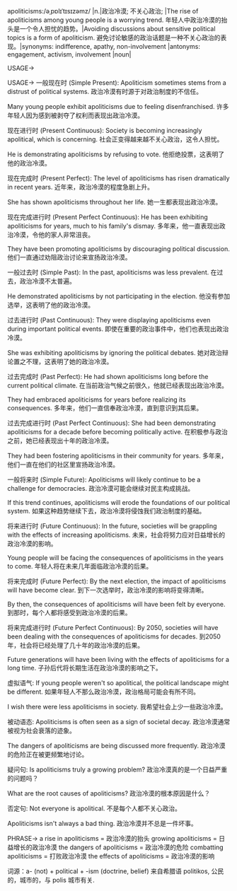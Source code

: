 apoliticisms:/əˌpɒlɪˈtɪsɪzəmz/
|n.|政治冷漠; 不关心政治;  |The rise of apoliticisms among young people is a worrying trend. 年轻人中政治冷漠的抬头是一个令人担忧的趋势。|Avoiding discussions about sensitive political topics is a form of apoliticism. 避免讨论敏感的政治话题是一种不关心政治的表现。|synonyms: indifference, apathy, non-involvement |antonyms: engagement, activism, involvement
|noun|

USAGE->

USAGE->
一般现在时 (Simple Present):
Apoliticism sometimes stems from a distrust of political systems. 政治冷漠有时源于对政治制度的不信任。

Many young people exhibit apoliticisms due to feeling disenfranchised. 许多年轻人因为感到被剥夺了权利而表现出政治冷漠。


现在进行时 (Present Continuous):
Society is becoming increasingly apolitical, which is concerning. 社会正变得越来越不关心政治，这令人担忧。

He is demonstrating apoliticisms by refusing to vote. 他拒绝投票，这表明了他的政治冷漠。


现在完成时 (Present Perfect):
The level of apoliticisms has risen dramatically in recent years. 近年来，政治冷漠的程度急剧上升。

She has shown apoliticisms throughout her life. 她一生都表现出政治冷漠。


现在完成进行时 (Present Perfect Continuous):
He has been exhibiting apoliticisms for years, much to his family's dismay. 多年来，他一直表现出政治冷漠，令他的家人非常沮丧。

They have been promoting apoliticisms by discouraging political discussion. 他们一直通过劝阻政治讨论来宣扬政治冷漠。


一般过去时 (Simple Past):
In the past, apoliticisms was less prevalent. 在过去，政治冷漠不太普遍。

He demonstrated apoliticisms by not participating in the election. 他没有参加选举，这表明了他的政治冷漠。


过去进行时 (Past Continuous):
They were displaying apoliticisms even during important political events. 即使在重要的政治事件中，他们也表现出政治冷漠。

She was exhibiting apoliticisms by ignoring the political debates. 她对政治辩论置之不理，这表明了她的政治冷漠。


过去完成时 (Past Perfect):
He had shown apoliticisms long before the current political climate. 在当前政治气候之前很久，他就已经表现出政治冷漠。

They had embraced apoliticisms for years before realizing its consequences. 多年来，他们一直信奉政治冷漠，直到意识到其后果。


过去完成进行时 (Past Perfect Continuous):
She had been demonstrating apoliticisms for a decade before becoming politically active. 在积极参与政治之前，她已经表现出十年的政治冷漠。

They had been fostering apoliticisms in their community for years. 多年来，他们一直在他们的社区里宣扬政治冷漠。


一般将来时 (Simple Future):
Apoliticisms will likely continue to be a challenge for democracies. 政治冷漠可能会继续对民主构成挑战。

If this trend continues, apoliticisms will erode the foundations of our political system. 如果这种趋势继续下去，政治冷漠将侵蚀我们政治制度的基础。


将来进行时 (Future Continuous):
In the future, societies will be grappling with the effects of increasing apoliticisms. 未来，社会将努力应对日益增长的政治冷漠的影响。

Young people will be facing the consequences of apoliticisms in the years to come. 年轻人将在未来几年面临政治冷漠的后果。


将来完成时 (Future Perfect):
By the next election, the impact of apoliticisms will have become clear. 到下一次选举时，政治冷漠的影响将变得清晰。

By then, the consequences of apoliticisms will have been felt by everyone. 到那时，每个人都将感受到政治冷漠的后果。


将来完成进行时 (Future Perfect Continuous):
By 2050, societies will have been dealing with the consequences of apoliticisms for decades. 到2050年，社会将已经处理了几十年的政治冷漠的后果。

Future generations will have been living with the effects of apoliticisms for a long time. 子孙后代将长期生活在政治冷漠的影响之下。


虚拟语气:
If young people weren't so apolitical, the political landscape might be different. 如果年轻人不那么政治冷漠，政治格局可能会有所不同。

I wish there were less apoliticisms in society. 我希望社会上少一些政治冷漠。

被动语态:
Apoliticisms is often seen as a sign of societal decay. 政治冷漠通常被视为社会衰落的迹象。

The dangers of apoliticisms are being discussed more frequently. 政治冷漠的危险正在被更频繁地讨论。

疑问句:
Is apoliticisms truly a growing problem? 政治冷漠真的是一个日益严重的问题吗？

What are the root causes of apoliticisms? 政治冷漠的根本原因是什么？

否定句:
Not everyone is apolitical. 不是每个人都不关心政治。

Apoliticisms isn't always a bad thing. 政治冷漠并不总是一件坏事。




PHRASE->
a rise in apoliticisms = 政治冷漠的抬头
growing apoliticisms = 日益增长的政治冷漠
the dangers of apoliticisms = 政治冷漠的危险
combatting apoliticisms = 打败政治冷漠
the effects of apoliticisms = 政治冷漠的影响


词源：a- (not) + political + -ism (doctrine, belief)  来自希腊语 politikos, 公民的，城市的，与 polis 城市有关.
